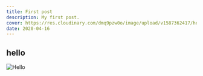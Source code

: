 ```yaml
---
title: First post
description: My first post.
cover: https://res.cloudinary.com/dmq9pzw0o/image/upload/v1587362417/how-to-make-static-blog/Clipboard_2020-04-19-20-28-04_1_xper5b.jpg
date: 2020-04-16
---
```


## hello

![Hello](https://blog.lingoda.com/wp-content/uploads/2020/10/How-To-Say-Hello-in-10-Languages.jpg)
